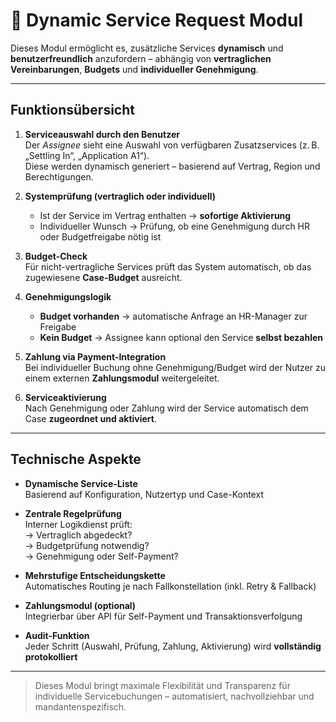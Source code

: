 # 🧩 Dynamic Service Request Modul

Dieses Modul ermöglicht es, zusätzliche Services **dynamisch** und **benutzerfreundlich** anzufordern – abhängig von **vertraglichen Vereinbarungen**, **Budgets** und **individueller Genehmigung**.

---

##  Funktionsübersicht

1. **Serviceauswahl durch den Benutzer**  
   Der *Assignee* sieht eine Auswahl von verfügbaren Zusatzservices (z. B. „Settling In“, „Application A1“).  
   Diese werden dynamisch generiert – basierend auf Vertrag, Region und Berechtigungen.

2. **Systemprüfung (vertraglich oder individuell)**  
   - Ist der Service im Vertrag enthalten → **sofortige Aktivierung**  
   - Individueller Wunsch → Prüfung, ob eine Genehmigung durch HR oder Budgetfreigabe nötig ist

3. **Budget-Check**  
   Für nicht-vertragliche Services prüft das System automatisch, ob das zugewiesene **Case-Budget** ausreicht.

4. **Genehmigungslogik**  
   - **Budget vorhanden** → automatische Anfrage an HR-Manager zur Freigabe  
   - **Kein Budget** → Assignee kann optional den Service **selbst bezahlen**

5. **Zahlung via Payment-Integration**  
   Bei individueller Buchung ohne Genehmigung/Budget wird der Nutzer zu einem externen **Zahlungsmodul** weitergeleitet.

6. **Serviceaktivierung**  
   Nach Genehmigung oder Zahlung wird der Service automatisch dem Case **zugeordnet und aktiviert**.

---

##  Technische Aspekte

- **Dynamische Service-Liste**  
  Basierend auf Konfiguration, Nutzertyp und Case-Kontext

- **Zentrale Regelprüfung**  
  Interner Logikdienst prüft:  
  → Vertraglich abgedeckt?  
  → Budgetprüfung notwendig?  
  → Genehmigung oder Self-Payment?

- **Mehrstufige Entscheidungskette**  
  Automatisches Routing je nach Fallkonstellation (inkl. Retry & Fallback)

- **Zahlungsmodul (optional)**  
  Integrierbar über API für Self-Payment und Transaktionsverfolgung

- **Audit-Funktion**  
  Jeder Schritt (Auswahl, Prüfung, Zahlung, Aktivierung) wird **vollständig protokolliert**

---

> Dieses Modul bringt maximale Flexibilität und Transparenz für individuelle Servicebuchungen – automatisiert, nachvollziehbar und mandantenspezifisch.
